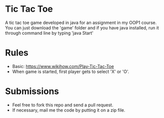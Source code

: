 Tic Tac Toe
========================
A tic tac toe game developed in java for an assignment in my OOP1 course. You can just download the 'game' folder and if you have java installed, run it through command line by typing 'java Start'


Rules
========================
* Basic: https://www.wikihow.com/Play-Tic-Tac-Toe
* When game is started, first player gets to select 'X' or 'O'. 

Submissions
========================
* Feel free to fork this repo and send a pull request.
* If necessary, mail me the code by putting it on a zip file.
